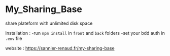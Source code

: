 # My_Sharing_Base
 share plateform with unlimited disk space
 
 Installation : 
 -run `npm install` in `front` and `back` folders 
 -set your bdd auth in `.env` file
 
 website : https://sannier-renaud.fr/my-sharing-base
